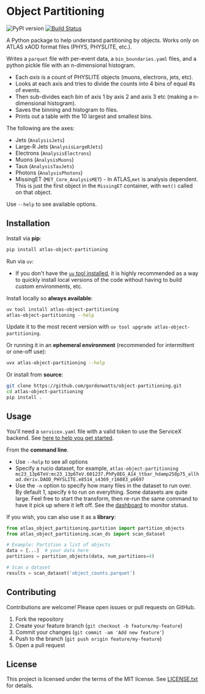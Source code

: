 # Object Partitioning

![PyPI version](https://badge.fury.io/py/atlas-object-partitioning.svg)
[![Build Status](https://github.com/gordonwatts/object-partitioning/actions/workflows/publish-to-pypi.yml/badge.svg)](https://github.com/gordonwatts/object-partitioning/actions)

A Python package to help understand partitioning by objects. Works only on ATLAS xAOD format files (PHYS, PHYSLITE, etc.).

Writes a `parquet` file with per-event data, a `bin_boundaries.yaml` files, and a python pickle file with an n-dimensional histogram.

- Each *axis* is a count of PHYSLITE objects (muons, electrons, jets, etc).
- Looks at each axis and tries to divide the counts into 4 bins of equal #s of events.
- Then sub-divides each bin of axis 1 by axis 2 and axis 3 etc (making a
    n-dimensional histogram).
- Saves the binning and histogram to files.
- Prints out a table with the 10 largest and smallest bins.

The following are the axes:

- Jets (`AnalysisJets`)
- Large-R Jets (`AnalysisLargeRJets`)
- Electrons (`AnalysisElectrons`)
- Muons (`AnalysisMuons`)
- Taus (`AnalysisTauJets`)
- Photons (`AnalysisPhotons`)
- MissingET (`MET_Core_AnalysisMET`) - In ATLAS,`met` is analysis dependent. This is just the first object in the `MissingET` container, with `met()` called on that object.

Use `--help` to see available options.

## Installation

Install via **pip**:

```bash
pip install atlas-object-partitioning
```

Run via `uv`:

* If you don't have the [`uv` tool installed](https://docs.astral.sh/uv/getting-started/installation/), it is highly recommended as a way to quickly install local versions of the code without having to build custom environments, etc.

Install locally so **always available**:

```bash
uv tool install atlas-object-partitioning
atlas-object-partitioning --help
```

Update it to the most recent version with `uv tool upgrade atlas-object-partitioning`.

Or running it in an **ephemeral environment** (recommended for intermittent or one-off use):

```bash
uvx atlas-object-partitioning --help
```

Or install from **source**:

```bash
git clone https://github.com/gordonwatts/object-partitioning.git
cd atlas-object-partitioning
pip install .
```

## Usage

You'll need a `servicex.yaml` file with a valid token to use the ServiceX backend. See [here to help you get started](https://servicex-frontend.readthedocs.io/en/stable/connect_servicex.html).

From the **command line**.

* Use `--help` to see all options
* Specify a rucio dataset, for example, `atlas-object-partitioning mc23_13p6TeV:mc23_13p6TeV.601237.PhPy8EG_A14_ttbar_hdamp258p75_allhad.deriv.DAOD_PHYSLITE.e8514_s4369_r16083_p6697`
* Use the `-n` option to specify how many files in the dataset to run over. By default 1, specify `0` to run on everything. Some datasets are quite large. Feel free to start the transform, then re-run the same command to have it pick up where it left off. See the [dashboard](https://servicex.af.uchicago.edu/dashboard) to monitor status.

If you wish, you can also use it as a **library**:

```python
from atlas_object_partitioning.partition import partition_objects
from atlas_object_partitioning.scan_ds import scan_dataset

# Example: Partition a list of objects
data = [...]  # your data here
partitions = partition_objects(data, num_partitions=4)

# Scan a dataset
results = scan_dataset('object_counts.parquet')
```

## Contributing

Contributions are welcome! Please open issues or pull requests on GitHub.

1. Fork the repository
2. Create your feature branch (`git checkout -b feature/my-feature`)
3. Commit your changes (`git commit -am 'Add new feature'`)
4. Push to the branch (`git push origin feature/my-feature`)
5. Open a pull request

## License

This project is licensed under the terms of the MIT license. See [LICENSE.txt](LICENSE.txt) for details.
